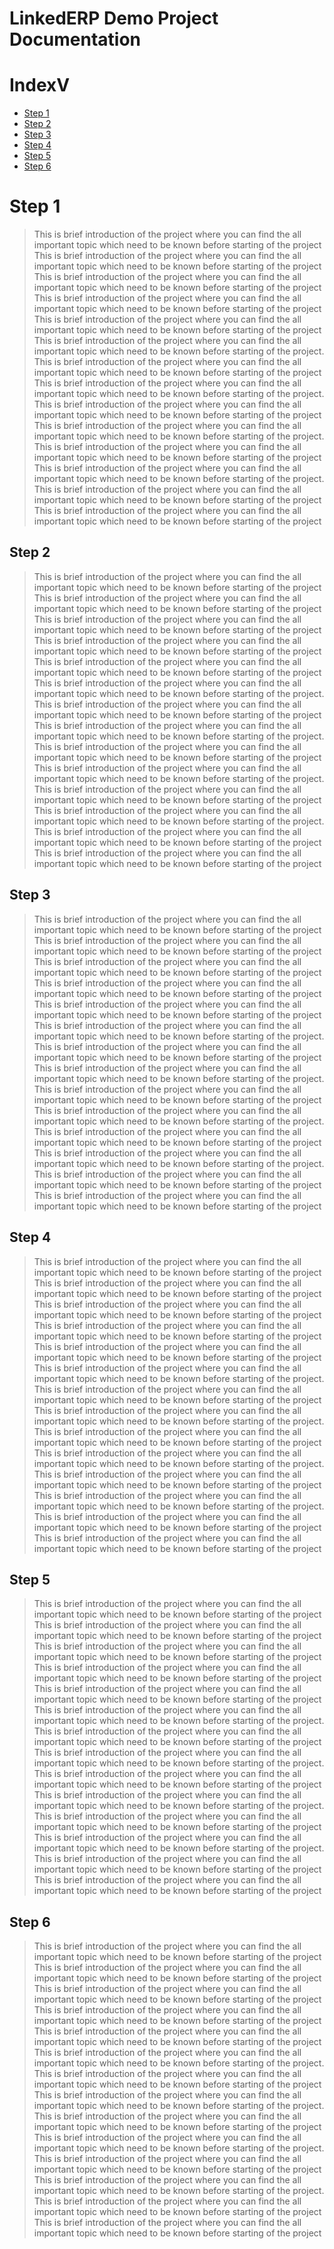 
# LinkedERP Demo Project Documentation 

# IndexV
* [Step 1](#step-1)
* [Step 2](#step-2)
* [Step 3](#step-3)
* [Step 4](#step-4)
* [Step 5](#step-5)
* [Step 6](#step-6)

# Step 1
>This is brief introduction of the project where you can find the all important topic which need to be known before starting of the project
> This is brief introduction of the project where you can find the all important topic which need to be known before starting of the project
>This is brief introduction of the project where you can find the all important topic which need to be known before starting of the project
> This is brief introduction of the project where you can find the all important topic which need to be known before starting of the project
>This is brief introduction of the project where you can find the all important topic which need to be known before starting of the project
> This is brief introduction of the project where you can find the all important topic which need to be known before starting of the project.
This is brief introduction of the project where you can find the all important topic which need to be known before starting of the project
> This is brief introduction of the project where you can find the all important topic which need to be known before starting of the project.
This is brief introduction of the project where you can find the all important topic which need to be known before starting of the project
> This is brief introduction of the project where you can find the all important topic which need to be known before starting of the project.
This is brief introduction of the project where you can find the all important topic which need to be known before starting of the project
> This is brief introduction of the project where you can find the all important topic which need to be known before starting of the project.
This is brief introduction of the project where you can find the all important topic which need to be known before starting of the project
> This is brief introduction of the project where you can find the all important topic which need to be known before starting of the project


## Step 2
>This is brief introduction of the project where you can find the all important topic which need to be known before starting of the project
> This is brief introduction of the project where you can find the all important topic which need to be known before starting of the project
>This is brief introduction of the project where you can find the all important topic which need to be known before starting of the project
> This is brief introduction of the project where you can find the all important topic which need to be known before starting of the project
>This is brief introduction of the project where you can find the all important topic which need to be known before starting of the project
> This is brief introduction of the project where you can find the all important topic which need to be known before starting of the project.
This is brief introduction of the project where you can find the all important topic which need to be known before starting of the project
> This is brief introduction of the project where you can find the all important topic which need to be known before starting of the project.
This is brief introduction of the project where you can find the all important topic which need to be known before starting of the project
> This is brief introduction of the project where you can find the all important topic which need to be known before starting of the project.
This is brief introduction of the project where you can find the all important topic which need to be known before starting of the project
> This is brief introduction of the project where you can find the all important topic which need to be known before starting of the project.
This is brief introduction of the project where you can find the all important topic which need to be known before starting of the project
> This is brief introduction of the project where you can find the all important topic which need to be known before starting of the project


## Step 3
>This is brief introduction of the project where you can find the all important topic which need to be known before starting of the project
> This is brief introduction of the project where you can find the all important topic which need to be known before starting of the project
>This is brief introduction of the project where you can find the all important topic which need to be known before starting of the project
> This is brief introduction of the project where you can find the all important topic which need to be known before starting of the project
>This is brief introduction of the project where you can find the all important topic which need to be known before starting of the project
> This is brief introduction of the project where you can find the all important topic which need to be known before starting of the project.
This is brief introduction of the project where you can find the all important topic which need to be known before starting of the project
> This is brief introduction of the project where you can find the all important topic which need to be known before starting of the project.
This is brief introduction of the project where you can find the all important topic which need to be known before starting of the project
> This is brief introduction of the project where you can find the all important topic which need to be known before starting of the project.
This is brief introduction of the project where you can find the all important topic which need to be known before starting of the project
> This is brief introduction of the project where you can find the all important topic which need to be known before starting of the project.
This is brief introduction of the project where you can find the all important topic which need to be known before starting of the project
> This is brief introduction of the project where you can find the all important topic which need to be known before starting of the project

## Step 4
>This is brief introduction of the project where you can find the all important topic which need to be known before starting of the project
> This is brief introduction of the project where you can find the all important topic which need to be known before starting of the project
>This is brief introduction of the project where you can find the all important topic which need to be known before starting of the project
> This is brief introduction of the project where you can find the all important topic which need to be known before starting of the project
>This is brief introduction of the project where you can find the all important topic which need to be known before starting of the project
> This is brief introduction of the project where you can find the all important topic which need to be known before starting of the project.
This is brief introduction of the project where you can find the all important topic which need to be known before starting of the project
> This is brief introduction of the project where you can find the all important topic which need to be known before starting of the project.
This is brief introduction of the project where you can find the all important topic which need to be known before starting of the project
> This is brief introduction of the project where you can find the all important topic which need to be known before starting of the project.
This is brief introduction of the project where you can find the all important topic which need to be known before starting of the project
> This is brief introduction of the project where you can find the all important topic which need to be known before starting of the project.
This is brief introduction of the project where you can find the all important topic which need to be known before starting of the project
> This is brief introduction of the project where you can find the all important topic which need to be known before starting of the project


## Step 5
>This is brief introduction of the project where you can find the all important topic which need to be known before starting of the project
> This is brief introduction of the project where you can find the all important topic which need to be known before starting of the project
>This is brief introduction of the project where you can find the all important topic which need to be known before starting of the project
> This is brief introduction of the project where you can find the all important topic which need to be known before starting of the project
>This is brief introduction of the project where you can find the all important topic which need to be known before starting of the project
> This is brief introduction of the project where you can find the all important topic which need to be known before starting of the project.
This is brief introduction of the project where you can find the all important topic which need to be known before starting of the project
> This is brief introduction of the project where you can find the all important topic which need to be known before starting of the project.
This is brief introduction of the project where you can find the all important topic which need to be known before starting of the project
> This is brief introduction of the project where you can find the all important topic which need to be known before starting of the project.
This is brief introduction of the project where you can find the all important topic which need to be known before starting of the project
> This is brief introduction of the project where you can find the all important topic which need to be known before starting of the project.
This is brief introduction of the project where you can find the all important topic which need to be known before starting of the project
> This is brief introduction of the project where you can find the all important topic which need to be known before starting of the project


## Step 6
>This is brief introduction of the project where you can find the all important topic which need to be known before starting of the project
> This is brief introduction of the project where you can find the all important topic which need to be known before starting of the project
>This is brief introduction of the project where you can find the all important topic which need to be known before starting of the project
> This is brief introduction of the project where you can find the all important topic which need to be known before starting of the project
>This is brief introduction of the project where you can find the all important topic which need to be known before starting of the project
> This is brief introduction of the project where you can find the all important topic which need to be known before starting of the project.
This is brief introduction of the project where you can find the all important topic which need to be known before starting of the project
> This is brief introduction of the project where you can find the all important topic which need to be known before starting of the project.
This is brief introduction of the project where you can find the all important topic which need to be known before starting of the project
> This is brief introduction of the project where you can find the all important topic which need to be known before starting of the project.
This is brief introduction of the project where you can find the all important topic which need to be known before starting of the project
> This is brief introduction of the project where you can find the all important topic which need to be known before starting of the project.
This is brief introduction of the project where you can find the all important topic which need to be known before starting of the project
> This is brief introduction of the project where you can find the all important topic which need to be known before starting of the project
